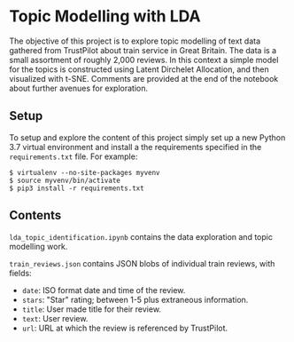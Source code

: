 # Topic Modelling with LDA
The objective of this project is to explore topic modelling of text data gathered from TrustPilot about train service in Great Britain. The data is a small assortment of roughly 2,000 reviews. In this context a simple model for the topics is constructed using Latent Dirchelet Allocation, and then visualized with t-SNE. Comments are provided at the end of the notebook about further avenues for exploration.

## Setup
To setup and explore the content of this project simply set up a new Python 3.7 virtual environment and install a the requirements specified in the `requirements.txt` file. For example:
```
$ virtualenv --no-site-packages myvenv
$ source myvenv/bin/activate
$ pip3 install -r requirements.txt
```

## Contents
`lda_topic_identification.ipynb` contains the data exploration and topic modelling work.

`train_reviews.json` contains JSON blobs of individual train reviews, with fields:
* `date`: ISO format date and time of the review.
* `stars`: "Star" rating; between 1-5 plus extraneous information.
* `title`: User made title for their review.
* `text`: User review.
* `url`: URL at which the review is referenced by TrustPilot.